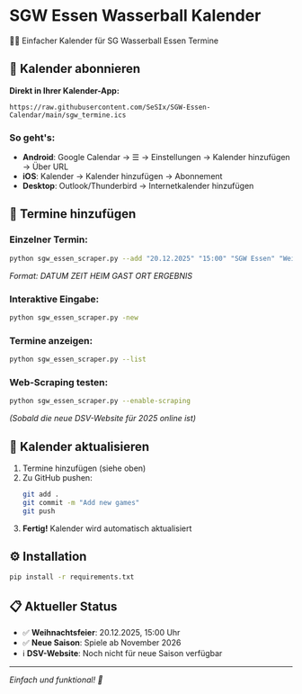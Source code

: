 # SGW Essen Wasserball Kalender

🏊‍♂️ Einfacher Kalender für SG Wasserball Essen Termine

## 📱 Kalender abonnieren

**Direkt in Ihrer Kalender-App:**

```
https://raw.githubusercontent.com/SeSIx/SGW-Essen-Calendar/main/sgw_termine.ics
```

### So geht's:
- **Android**: Google Calendar → ☰ → Einstellungen → Kalender hinzufügen → Über URL
- **iOS**: Kalender → Kalender hinzufügen → Abonnement
- **Desktop**: Outlook/Thunderbird → Internetkalender hinzufügen

## 🎯 Termine hinzufügen

### Einzelner Termin:
```bash
python sgw_essen_scraper.py --add "20.12.2025" "15:00" "SGW Essen" "Weihnachtsfeier" "Weihnachtsmarkt" ""
```
*Format: DATUM ZEIT HEIM GAST ORT ERGEBNIS*

### Interaktive Eingabe:
```bash
python sgw_essen_scraper.py -new
```

### Termine anzeigen:
```bash
python sgw_essen_scraper.py --list
```

### Web-Scraping testen:
```bash
python sgw_essen_scraper.py --enable-scraping
```
*(Sobald die neue DSV-Website für 2025 online ist)*

## 🔄 Kalender aktualisieren

1. Termine hinzufügen (siehe oben)
2. Zu GitHub pushen:
   ```bash
   git add .
   git commit -m "Add new games"
   git push
   ```
3. **Fertig!** Kalender wird automatisch aktualisiert

## ⚙️ Installation

```bash
pip install -r requirements.txt
```

## 📋 Aktueller Status

- ✅ **Weihnachtsfeier**: 20.12.2025, 15:00 Uhr
- ✅ **Neue Saison**: Spiele ab November 2026
- ℹ️ **DSV-Website**: Noch nicht für neue Saison verfügbar

---

*Einfach und funktional! 🎉*